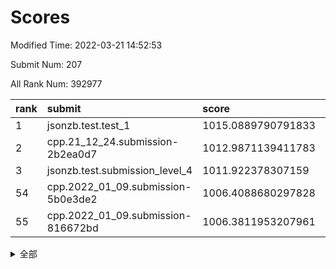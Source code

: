 # Scores

Modified Time: 2022-03-21 14:52:53

Submit Num: 207

All Rank Num: 392977

| rank |               submit               |       score        |       sigma        | pk_num |
| :--- | :--------------------------------- | :----------------- | :----------------- | :----- |
| 1    | jsonzb.test.test_1                 | 1015.0889790791833 | 0.8344105773554547 | 7595   |
| 2    | cpp.21_12_24.submission-2b2ea0d7   | 1012.9871139411783 | 0.8054944451708208 | 7596   |
| 3    | jsonzb.test.submission_level_4     | 1011.922378307159  | 0.768899279409346  | 7590   |
| 54   | cpp.2022_01_09.submission-5b0e3de2 | 1006.4088680297828 | 0.737641763553924  | 7595   |
| 55   | cpp.2022_01_09.submission-816672bd | 1006.3811953207961 | 0.725984667396751  | 7593   |


<details>
<summary>全部</summary>

| rank |                 submit                 |       score        |       sigma        | pk_num |
| :--- | :------------------------------------- | :----------------- | :----------------- | :----- |
| 1    | jsonzb.test.test_1                     | 1015.0889790791833 | 0.8344105773554547 | 7595   |
| 2    | cpp.21_12_24.submission-2b2ea0d7       | 1012.9871139411783 | 0.8054944451708208 | 7596   |
| 3    | jsonzb.test.submission_level_4         | 1011.922378307159  | 0.768899279409346  | 7590   |
| 4    | gobigger.level_3.submission_level_3_15 | 1011.7002438389911 | 0.7611280804759327 | 7595   |
| 5    | gobigger.level_3.submission_level_3_24 | 1011.2533416448059 | 0.787595276818354  | 7595   |
| 6    | gobigger.level_3.submission_level_3_22 | 1011.2507051326817 | 0.7559504839701895 | 7597   |
| 7    | gobigger.level_3.submission_level_3_6  | 1011.2368818269462 | 0.8023777280847203 | 7594   |
| 8    | gobigger.level_3.submission_level_3_26 | 1011.1655046856267 | 0.7616327596903766 | 7594   |
| 9    | gobigger.level_3.submission_level_3_27 | 1010.8102715604366 | 0.7886331811606564 | 7596   |
| 10   | gobigger.level_3.submission_level_3_3  | 1010.7832739494293 | 0.7462563106131245 | 7591   |
| 11   | gobigger.level_3.submission_level_3_5  | 1010.774937394585  | 0.780751745050986  | 7598   |
| 12   | gobigger.level_3.submission_level_3_1  | 1010.721057965839  | 0.7520663208745056 | 7596   |
| 13   | gobigger.level_3.submission_level_3_40 | 1010.7153437413222 | 0.7574966745604751 | 7594   |
| 14   | gobigger.level_3.submission_level_3_16 | 1010.6414570912083 | 0.7727194924608796 | 7596   |
| 15   | gobigger.level_3.submission_level_3_2  | 1010.5677811062012 | 0.7453135315342304 | 7595   |
| 16   | gobigger.level_3.submission_level_3_8  | 1010.471561522549  | 0.7685086087327248 | 7592   |
| 17   | gobigger.level_3.submission_level_3_14 | 1010.4161174302308 | 0.7519275272860956 | 7591   |
| 18   | gobigger.level_3.submission_level_3_11 | 1010.3675330002557 | 0.7625807127243887 | 7593   |
| 19   | gobigger.level_3.submission_level_3_19 | 1010.3445432635555 | 0.7523041326256269 | 7596   |
| 20   | gobigger.level_3.submission_level_3_44 | 1010.142224595349  | 0.7621879562768417 | 7592   |
| 21   | gobigger.level_3.submission_level_3_46 | 1010.1302554809072 | 0.774950057542379  | 7595   |
| 22   | gobigger.level_3.submission_level_3_43 | 1010.1233389038592 | 0.744641299091454  | 7589   |
| 23   | gobigger.level_3.submission_level_3_18 | 1010.0934356481511 | 0.7622391570381636 | 7595   |
| 24   | gobigger.level_3.submission_level_3_37 | 1010.0559320890444 | 0.7695113952067745 | 7596   |
| 25   | gobigger.level_3.submission_level_3_35 | 1010.0297250857648 | 0.7318722068318162 | 7590   |
| 26   | gobigger.level_3.submission_level_3_20 | 1009.9254183090391 | 0.747958491390742  | 7599   |
| 27   | gobigger.level_3.submission_level_3_32 | 1009.9241688492195 | 0.7657945315730156 | 7598   |
| 28   | gobigger.level_3.submission_level_3_0  | 1009.864428831812  | 0.7327909014656432 | 7595   |
| 29   | gobigger.level_3.submission_level_3_33 | 1009.8035201619138 | 0.755026274095762  | 7593   |
| 30   | gobigger.level_3.submission_level_3_4  | 1009.8008331643535 | 0.7721635180642776 | 7592   |
| 31   | gobigger.level_3.submission_level_3_36 | 1009.6819588966315 | 0.746157985962523  | 7593   |
| 32   | gobigger.level_3.submission_level_3_34 | 1009.6785784435154 | 0.7598337701065925 | 7595   |
| 33   | gobigger.level_3.submission_level_3_21 | 1009.6193362947369 | 0.7477772887251035 | 7599   |
| 34   | gobigger.level_3.submission_level_3_45 | 1009.5571033160282 | 0.7497605474481621 | 7591   |
| 35   | gobigger.level_3.submission_level_3_31 | 1009.5080806737379 | 0.7385910979411067 | 7594   |
| 36   | gobigger.level_3.submission_level_3_47 | 1009.4527091976861 | 0.7557984051017158 | 7592   |
| 37   | gobigger.level_3.submission_level_3_41 | 1009.430870435871  | 0.759068232118409  | 7591   |
| 38   | gobigger.level_3.submission_level_3_10 | 1009.3924558372224 | 0.7378674160305084 | 7596   |
| 39   | gobigger.level_3.submission_level_3_28 | 1009.3676317287712 | 0.7503200456315786 | 7587   |
| 40   | gobigger.level_3.submission_level_3_29 | 1009.3109931048634 | 0.7597590426033538 | 7596   |
| 41   | gobigger.level_3.submission_level_3_39 | 1009.2686989148281 | 0.757766435600111  | 7594   |
| 42   | gobigger.level_3.submission_level_3_42 | 1009.1981164448752 | 0.7577785983033927 | 7597   |
| 43   | gobigger.level_3.submission_level_3_7  | 1009.187400947761  | 0.7516194875870478 | 7589   |
| 44   | gobigger.level_3.submission_level_3_49 | 1009.1442924050513 | 0.7316644589421217 | 7593   |
| 45   | gobigger.level_3.submission_level_3_12 | 1009.119670126185  | 0.7412896048102576 | 7598   |
| 46   | gobigger.level_3.submission_level_3_13 | 1009.0788838349152 | 0.740411234544851  | 7595   |
| 47   | gobigger.level_3.submission_level_3_38 | 1008.976562728556  | 0.7569157840011443 | 7598   |
| 48   | gobigger.level_3.submission_level_3_17 | 1008.8711744560004 | 0.7549753500575548 | 7595   |
| 49   | gobigger.level_3.submission_level_3_9  | 1008.6628484138345 | 0.7551290475706239 | 7593   |
| 50   | gobigger.level_3.submission_level_3_23 | 1008.3848639621618 | 0.7578513873266791 | 7594   |
| 51   | gobigger.level_3.submission_level_3_48 | 1008.3646664217547 | 0.7423269735375548 | 7595   |
| 52   | gobigger.level_3.submission_level_3_30 | 1007.7585280751221 | 0.7389900433021742 | 7598   |
| 53   | gobigger.level_3.submission_level_3_25 | 1007.5057282225    | 0.7257256064669114 | 7598   |
| 54   | cpp.2022_01_09.submission-5b0e3de2     | 1006.4088680297828 | 0.737641763553924  | 7595   |
| 55   | cpp.2022_01_09.submission-816672bd     | 1006.3811953207961 | 0.725984667396751  | 7593   |
| 56   | gobigger.level_1.submission_level_1_49 | 1005.0745646864102 | 0.7166927707858463 | 7592   |
| 57   | gobigger.level_1.submission_level_1_2  | 1005.0110280982675 | 0.7123735930077233 | 7591   |
| 58   | gobigger.level_1.submission_level_1_26 | 1004.856918428279  | 0.7238936793011564 | 7596   |
| 59   | gobigger.level_1.submission_level_1_27 | 1004.8179428720484 | 0.7142941902173593 | 7588   |
| 60   | gobigger.level_1.submission_level_1_3  | 1004.719593229619  | 0.7189971326115348 | 7594   |
| 61   | gobigger.level_1.submission_level_1_17 | 1004.70313586136   | 0.7269359836478355 | 7596   |
| 62   | gobigger.level_1.submission_level_1_5  | 1004.6945584906324 | 0.7048001819796026 | 7592   |
| 63   | gobigger.level_1.submission_level_1_15 | 1004.4156440642263 | 0.7214345542570234 | 7595   |
| 64   | gobigger.level_1.submission_level_1_24 | 1004.2030277667304 | 0.7098032170888459 | 7590   |
| 65   | gobigger.level_1.submission_level_1_35 | 1004.0947654282086 | 0.715875648871191  | 7591   |
| 66   | gobigger.level_1.submission_level_1_45 | 1004.0942891571199 | 0.7236235278695251 | 7595   |
| 67   | gobigger.level_1.submission_level_1_28 | 1004.0633629910627 | 0.7219802027542952 | 7596   |
| 68   | gobigger.level_1.submission_level_1_38 | 1004.0198862556398 | 0.726536110243464  | 7597   |
| 69   | gobigger.level_1.submission_level_1_18 | 1004.0139301773407 | 0.7271632733736878 | 7594   |
| 70   | gobigger.level_1.submission_level_1_1  | 1003.8919318315885 | 0.7081455561108684 | 7594   |
| 71   | gobigger.level_1.submission_level_1_19 | 1003.8355705302    | 0.7099652273136041 | 7593   |
| 72   | gobigger.level_1.submission_level_1_9  | 1003.8180495604657 | 0.7325856738318776 | 7594   |
| 73   | gobigger.level_1.submission_level_1_42 | 1003.8111787461537 | 0.7184605265107008 | 7592   |
| 74   | gobigger.level_1.submission_level_1_21 | 1003.7515118741453 | 0.7233221257479436 | 7594   |
| 75   | gobigger.level_1.submission_level_1_37 | 1003.7462397180406 | 0.7304342872214122 | 7597   |
| 76   | gobigger.level_1.submission_level_1_8  | 1003.7432173298712 | 0.7143085751132422 | 7589   |
| 77   | gobigger.level_1.submission_level_1_25 | 1003.7325402625279 | 0.7297266390247567 | 7591   |
| 78   | gobigger.level_1.submission_level_1_14 | 1003.680001270183  | 0.712005631889161  | 7594   |
| 79   | gobigger.level_1.submission_level_1_22 | 1003.6579067881839 | 0.715734395077436  | 7596   |
| 80   | gobigger.level_1.submission_level_1_39 | 1003.6546577233321 | 0.726788912314804  | 7593   |
| 81   | gobigger.level_1.submission_level_1_32 | 1003.6349428238618 | 0.719011090943453  | 7592   |
| 82   | gobigger.level_1.submission_level_1_11 | 1003.6240177621905 | 0.7247480479946931 | 7592   |
| 83   | gobigger.level_1.submission_level_1_43 | 1003.5794662688758 | 0.70966094083566   | 7598   |
| 84   | gobigger.level_1.submission_level_1_20 | 1003.2751517324681 | 0.7195321931698793 | 7595   |
| 85   | gobigger.level_1.submission_level_1_41 | 1003.2153419310381 | 0.7215197751000902 | 7595   |
| 86   | gobigger.level_1.submission_level_1_36 | 1003.1114991395242 | 0.7145206149627191 | 7592   |
| 87   | gobigger.level_1.submission_level_1_29 | 1003.111042693325  | 0.7207174133472806 | 7596   |
| 88   | gobigger.level_1.submission_level_1_4  | 1003.047206020616  | 0.7212302999935506 | 7597   |
| 89   | gobigger.level_1.submission_level_1_33 | 1003.0294741462245 | 0.7124634139473459 | 7597   |
| 90   | gobigger.level_1.submission_level_1_40 | 1002.9949996720869 | 0.7214858816104662 | 7594   |
| 91   | gobigger.level_1.submission_level_1_6  | 1002.9938917515183 | 0.7089845463450757 | 7591   |
| 92   | gobigger.level_1.submission_level_1_47 | 1002.9646558250657 | 0.7021208679556057 | 7597   |
| 93   | gobigger.level_1.submission_level_1_48 | 1002.8973168992134 | 0.718236300471899  | 7594   |
| 94   | gobigger.level_1.submission_level_1_46 | 1002.8900001582585 | 0.7259034755375531 | 7589   |
| 95   | gobigger.level_1.submission_level_1_16 | 1002.8884047049306 | 0.731333952199614  | 7593   |
| 96   | gobigger.level_1.submission_level_1_23 | 1002.8309076249476 | 0.7243353615296437 | 7593   |
| 97   | gobigger.level_1.submission_level_1_34 | 1002.8085057907571 | 0.7052686740348253 | 7595   |
| 98   | gobigger.level_1.submission_level_1_31 | 1002.8010782776332 | 0.7223869131112705 | 7591   |
| 99   | gobigger.level_1.submission_level_1_7  | 1002.737120173795  | 0.7097336310971969 | 7593   |
| 100  | gobigger.level_1.submission_level_1_30 | 1002.6769732331767 | 0.7098804803099679 | 7594   |
| 101  | gobigger.level_1.submission_level_1_13 | 1002.6599447870719 | 0.7044700765575014 | 7592   |
| 102  | gobigger.level_1.submission_level_1_0  | 1002.5516727391354 | 0.7192712022708319 | 7589   |
| 103  | gobigger.level_1.submission_level_1_10 | 1002.4944365100824 | 0.715770524092377  | 7592   |
| 104  | gobigger.level_1.submission_level_1_44 | 1002.0317625298688 | 0.7209791952768725 | 7594   |
| 105  | gobigger.level_1.submission_level_1_12 | 1001.6690269585523 | 0.7192003877245391 | 7596   |
| 106  | gobigger.random.submission_random_8    | 997.1749405223509  | 0.7105461662910458 | 7595   |
| 107  | gobigger.random.submission_random_41   | 996.9480530681825  | 0.7112016706062039 | 7595   |
| 108  | gobigger.random.submission_random_38   | 996.9001680861115  | 0.6937305938134251 | 7596   |
| 109  | gobigger.random.submission_random_28   | 996.7564862712101  | 0.713256886243929  | 7592   |
| 110  | gobigger.random.submission_random_48   | 996.731833106725   | 0.7136331792664184 | 7595   |
| 111  | gobigger.random.submission_random_17   | 996.711028202228   | 0.7199845038228545 | 7597   |
| 112  | gobigger.random.submission_random_23   | 996.6936547739155  | 0.7195397790907618 | 7590   |
| 113  | gobigger.random.submission_random_7    | 996.6178199884887  | 0.7047110744527703 | 7588   |
| 114  | gobigger.random.submission_random_30   | 996.5286553700506  | 0.7197925425589743 | 7596   |
| 115  | gobigger.random.submission_random_24   | 996.5208261830658  | 0.7129547326041233 | 7595   |
| 116  | gobigger.random.submission_random_20   | 996.487247332914   | 0.703625613831096  | 7590   |
| 117  | gobigger.random.submission_random_43   | 996.4523436234947  | 0.7091049311985312 | 7591   |
| 118  | gobigger.random.submission_random_45   | 996.4417179381287  | 0.7163636966437312 | 7596   |
| 119  | gobigger.random.submission_random_31   | 996.3158793081625  | 0.7084975649226118 | 7598   |
| 120  | gobigger.random.submission_random_11   | 996.1866388695923  | 0.7114521659021843 | 7594   |
| 121  | gobigger.random.submission_random_42   | 996.1069881427104  | 0.7065209111043771 | 7595   |
| 122  | gobigger.random.submission_random_26   | 996.0501693149636  | 0.699791068853834  | 7586   |
| 123  | gobigger.random.submission_random_39   | 996.042652608276   | 0.7234650579686491 | 7593   |
| 124  | gobigger.random.submission_random_46   | 996.018964888247   | 0.7030820572199115 | 7600   |
| 125  | gobigger.random.submission_random_6    | 995.9382197945143  | 0.7066365699225446 | 7592   |
| 126  | gobigger.random.submission_random_0    | 995.9125432665782  | 0.7098110592522526 | 7591   |
| 127  | gobigger.random.submission_random_5    | 995.8979044139328  | 0.709400099890158  | 7592   |
| 128  | gobigger.random.submission_random_18   | 995.8677878538739  | 0.6975569732570974 | 7597   |
| 129  | gobigger.random.submission_random_3    | 995.8506169794948  | 0.7219505145055082 | 7592   |
| 130  | gobigger.random.submission_random_19   | 995.8042408659824  | 0.7157580266082135 | 7591   |
| 131  | gobigger.random.submission_random_33   | 995.7974421303919  | 0.7029991218510517 | 7594   |
| 132  | gobigger.random.submission_random_1    | 995.7937749714547  | 0.7045934809351735 | 7595   |
| 133  | gobigger.random.submission_random_49   | 995.7892774960935  | 0.7180458820238503 | 7598   |
| 134  | gobigger.random.submission_random_22   | 995.709517294459   | 0.7048452303810389 | 7588   |
| 135  | gobigger.random.submission_random_40   | 995.7043207582726  | 0.7055113088094079 | 7588   |
| 136  | gobigger.random.submission_random_34   | 995.6480057135169  | 0.7193383175037281 | 7596   |
| 137  | gobigger.random.submission_random_16   | 995.6071901233822  | 0.7096462289709651 | 7595   |
| 138  | gobigger.random.submission_random_35   | 995.5867362013353  | 0.7057150984200011 | 7594   |
| 139  | gobigger.random.submission_random_12   | 995.4998085917974  | 0.7119393470844518 | 7589   |
| 140  | gobigger.random.submission_random_37   | 995.4821385820746  | 0.7118196833067312 | 7596   |
| 141  | gobigger.random.submission_random_4    | 995.4754013302845  | 0.7110440067440246 | 7593   |
| 142  | gobigger.random.submission_random_47   | 995.4672382631696  | 0.7183838880222184 | 7595   |
| 143  | gobigger.random.submission_random_9    | 995.461305620307   | 0.7134456765864917 | 7593   |
| 144  | gobigger.random.submission_random_2    | 995.4468077317788  | 0.7110159640165827 | 7592   |
| 145  | gobigger.random.submission_random_13   | 995.292132527814   | 0.7082679974272685 | 7589   |
| 146  | gobigger.random.submission_random_44   | 995.2407115668834  | 0.7142848536960108 | 7589   |
| 147  | gobigger.random.submission_random_32   | 995.230929936024   | 0.7065187873877475 | 7587   |
| 148  | gobigger.random.submission_random_25   | 995.0437146753304  | 0.7209366630516341 | 7589   |
| 149  | gobigger.random.submission_random_10   | 994.9812328973467  | 0.7112066872824331 | 7595   |
| 150  | gobigger.random.submission_random_27   | 994.927272850446   | 0.7054793180980498 | 7595   |
| 151  | gobigger.random.submission_random_15   | 994.912811367305   | 0.717200019493363  | 7595   |
| 152  | gobigger.random.submission_random_36   | 994.8922342276684  | 0.7098402640662179 | 7595   |
| 153  | gobigger.random.submission_random_21   | 994.8017262702924  | 0.7107054661042781 | 7588   |
| 154  | gobigger.random.submission_random_14   | 994.7961474275082  | 0.7039997422813952 | 7594   |
| 155  | gobigger.random.submission_random_29   | 993.9036095219392  | 0.7281387350784658 | 7596   |
| 156  | gobigger.level_2.submission_level_2_23 | 993.8348688256441  | 0.7348363292265754 | 7587   |
| 157  | gobigger.level_2.submission_level_2_18 | 993.6713993756777  | 0.7198526699247523 | 7593   |
| 158  | gobigger.level_2.submission_level_2_44 | 993.5622082818145  | 0.7324473123985402 | 7598   |
| 159  | gobigger.level_2.submission_level_2_20 | 993.244973667528   | 0.7474459970243611 | 7593   |
| 160  | gobigger.level_2.submission_level_2_35 | 993.1590878209666  | 0.73664244770794   | 7593   |
| 161  | gobigger.level_2.submission_level_2_41 | 993.0032324983548  | 0.7478085675834447 | 7599   |
| 162  | gobigger.level_2.submission_level_2_11 | 992.9617289072316  | 0.7465323045730389 | 7595   |
| 163  | gobigger.level_2.submission_level_2_30 | 992.8748811266644  | 0.7369047194728193 | 7596   |
| 164  | gobigger.level_2.submission_level_2_42 | 992.8214929629598  | 0.7324264142112631 | 7595   |
| 165  | gobigger.level_2.submission_level_2_3  | 992.7572842007957  | 0.7419732223831701 | 7591   |
| 166  | gobigger.level_2.submission_level_2_8  | 992.6874868243331  | 0.7327678652578598 | 7593   |
| 167  | gobigger.level_2.submission_level_2_37 | 992.6302764053237  | 0.7387818751364016 | 7596   |
| 168  | gobigger.level_2.submission_level_2_39 | 992.4642623874843  | 0.7576152450433821 | 7598   |
| 169  | gobigger.level_2.submission_level_2_34 | 992.4482909256494  | 0.7316846922109778 | 7591   |
| 170  | gobigger.level_2.submission_level_2_7  | 992.3896025954656  | 0.7364195284633629 | 7595   |
| 171  | gobigger.level_2.submission_level_2_33 | 992.3622173919833  | 0.7343827325226683 | 7597   |
| 172  | gobigger.level_2.submission_level_2_36 | 992.3523576747117  | 0.731668111845331  | 7594   |
| 173  | gobigger.level_2.submission_level_2_45 | 992.2904218823163  | 0.7326858488159319 | 7597   |
| 174  | gobigger.level_2.submission_level_2_21 | 992.2892111390903  | 0.7586446503222235 | 7596   |
| 175  | gobigger.level_2.submission_level_2_10 | 992.2799359257206  | 0.7495598416622221 | 7592   |
| 176  | gobigger.level_2.submission_level_2_28 | 992.2373914538584  | 0.7573641694190391 | 7598   |
| 177  | gobigger.level_2.submission_level_2_5  | 992.2287144662969  | 0.7395316268491113 | 7599   |
| 178  | gobigger.level_2.submission_level_2_12 | 992.2216559101392  | 0.7669484571562679 | 7593   |
| 179  | gobigger.level_2.submission_level_2_32 | 992.1866969193063  | 0.7332653218916831 | 7597   |
| 180  | gobigger.level_2.submission_level_2_16 | 992.1239288527312  | 0.7323023801546762 | 7595   |
| 181  | gobigger.level_2.submission_level_2_13 | 992.123862317776   | 0.7633498707389652 | 7593   |
| 182  | gobigger.level_2.submission_level_2_6  | 992.0030759494477  | 0.747707593168585  | 7591   |
| 183  | gobigger.level_2.submission_level_2_1  | 991.9568723571082  | 0.7324626075895422 | 7599   |
| 184  | gobigger.level_2.submission_level_2_19 | 991.9133247521607  | 0.7497880527477929 | 7595   |
| 185  | gobigger.level_2.submission_level_2_43 | 991.9126229359359  | 0.7699138900469742 | 7594   |
| 186  | gobigger.level_2.submission_level_2_4  | 991.9124465367372  | 0.7361477176865432 | 7596   |
| 187  | gobigger.level_2.submission_level_2_29 | 991.8606868903136  | 0.7468892331500133 | 7593   |
| 188  | gobigger.level_2.submission_level_2_22 | 991.8341669285511  | 0.7461992586863103 | 7598   |
| 189  | gobigger.level_2.submission_level_2_38 | 991.7995123979639  | 0.7468905138580431 | 7591   |
| 190  | gobigger.level_2.submission_level_2_31 | 991.7321739774972  | 0.7557447833282556 | 7589   |
| 191  | gobigger.level_2.submission_level_2_24 | 991.6884712879752  | 0.777167144167601  | 7597   |
| 192  | gobigger.level_2.submission_level_2_47 | 991.668427438433   | 0.7652310747881531 | 7592   |
| 193  | gobigger.level_2.submission_level_2_40 | 991.5418659346819  | 0.7444358094574665 | 7595   |
| 194  | gobigger.level_2.submission_level_2_0  | 991.5082033662966  | 0.7428734275634861 | 7590   |
| 195  | gobigger.level_2.submission_level_2_15 | 991.3972605462071  | 0.7407183190669632 | 7592   |
| 196  | gobigger.level_2.submission_level_2_27 | 991.3908747677514  | 0.742302074882386  | 7589   |
| 197  | gobigger.level_2.submission_level_2_49 | 991.3022559836712  | 0.774418736990308  | 7594   |
| 198  | gobigger.level_2.submission_level_2_48 | 991.3009175157748  | 0.7449976866620951 | 7595   |
| 199  | gobigger.level_2.submission_level_2_9  | 991.2189137551843  | 0.7557679748435013 | 7593   |
| 200  | gobigger.level_2.submission_level_2_26 | 991.2091456101832  | 0.7602816263410446 | 7596   |
| 201  | gobigger.level_2.submission_level_2_14 | 991.1952889714026  | 0.7419016145312118 | 7594   |
| 202  | gobigger.level_2.submission_level_2_25 | 991.1825547922452  | 0.7831714688946113 | 7592   |
| 203  | gobigger.level_2.submission_level_2_17 | 990.9971509538108  | 0.7729507274963007 | 7597   |
| 204  | gobigger.level_2.submission_level_2_46 | 990.8824621622128  | 0.7660455135075986 | 7589   |
| 205  | gobigger.level_2.submission_level_2_2  | 990.622714571824   | 0.7793027725552133 | 7593   |
| 206  | gobigger.none.submission_none_0        | 975.0573881990466  | 1.5266875744090098 | 7591   |
| 207  | gobigger.none.submission_none_1        | 973.7614607409555  | 1.6713099534849403 | 7595   |

</details>